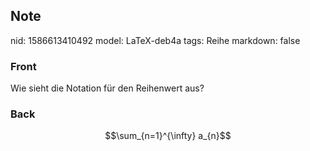 ## Note
nid: 1586613410492
model: LaTeX-deb4a
tags: Reihe
markdown: false

### Front
Wie sieht die Notation für den Reihenwert aus?

### Back
$$\sum_{n=1}^{\infty} a_{n}$$
